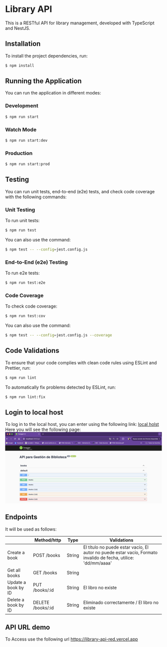 # Library API

This is a RESTful API for library management, developed with TypeScript and NestJS.

## Installation

To install the project dependencies, run:

```bash
$ npm install
```

## Running the Application

You can run the application in different modes:

### Development

```bash
$ npm run start
```

### Watch Mode

```bash
$ npm run start:dev
```

### Production

```bash
$ npm run start:prod
```

## Testing

You can run unit tests, end-to-end (e2e) tests, and check code coverage with the following commands:

### Unit Testing

To run unit tests:

```bash
$ npm run test
```

You can also use the command:

```bash
$ npm test -- --config=jest.config.js
```

### End-to-End (e2e) Testing

To run e2e tests:

```bash
$ npm run test:e2e
```

### Code Coverage

To check code coverage:

```bash
$ npm run test:cov
```

You can also use the command:

```bash
$ npm test -- --config=jest.config.js --coverage
```

## Code Validations

To ensure that your code complies with clean code rules using ESLint and Prettier, run:

```bash
$ npm run lint
```

To automatically fix problems detected by ESLint, run:

```bash
$ npm run lint:fix
```

## Login to local host

To log in to the local host, you can enter using the following link:
[local holst](http://localhost:3000/api)
Here you will see the following page:
![swagger](https://raw.githubusercontent.com/Natyushk/CRUD/main/assets/local%20host.png)

## Endpoints
It will be used as follows:

| | Method/http | Type | Validations
| ------ | ------ | ------ | ------ |
| Create a book | POST /books | String | El título no puede estar vacío, El autor no puede estar vacío, Formato invalido de fecha, utilice: 'dd/mm/aaaa'
| Get all books | GET /books | String |
| Update a book by ID | PUT /books/:id | String| El libro no existe
|Delete a book by ID | DELETE /books/:id | String | Eliminado correctamente / El libro no existe

## API URL demo
To Access use the following url https://library-api-red.vercel.app